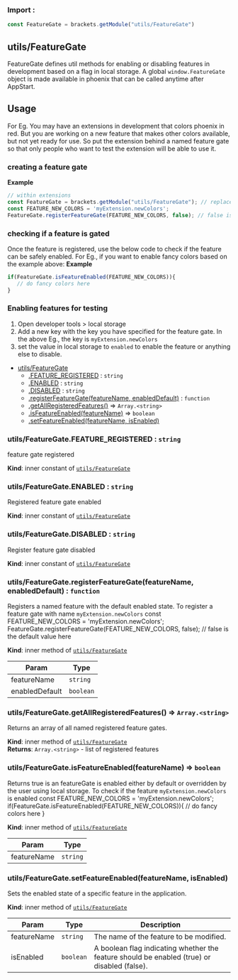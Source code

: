 ### Import :
```js
const FeatureGate = brackets.getModule("utils/FeatureGate")
```

<a name="module_utils/FeatureGate"></a>

## utils/FeatureGate
FeatureGate defines util methods for enabling or disabling features in development based on a flag in local storage.
A global `window.FeatureGate` object is made available in phoenix that can be called anytime after AppStart.

## Usage
For Eg. You may have an extensions in development that colors phoenix in red. But you are working on a new feature
that makes other colors available, but not yet ready for use. So put the extension behind a named feature gate
so that only people who want to test the extension will be able to use it.

### creating a feature gate

**Example**  
```js
// within extensions
const FeatureGate = brackets.getModule("utils/FeatureGate"); // replace with `require` for core modules.
const FEATURE_NEW_COLORS = 'myExtension.newColors';
FeatureGate.registerFeatureGate(FEATURE_NEW_COLORS, false); // false is the default value
```

### checking if a feature is gated
Once the feature is registered, use the below code to check if the feature can be safely enabled. For Eg., if
you want to enable fancy colors based on the example above:
**Example**  
```js
if(FeatureGate.isFeatureEnabled(FEATURE_NEW_COLORS)){
   // do fancy colors here
}
```
### Enabling features for testing
1. Open developer tools > local storage
2. Add a new key with the key you have specified for the feature gate.
   In the above Eg., the key is `myExtension.newColors`
3. set the value in local storage to `enabled` to enable the feature or anything else to disable.

* [utils/FeatureGate](#module_utils/FeatureGate)
    * [.FEATURE_REGISTERED](#module_utils/FeatureGate..FEATURE_REGISTERED) : <code>string</code>
    * [.ENABLED](#module_utils/FeatureGate..ENABLED) : <code>string</code>
    * [.DISABLED](#module_utils/FeatureGate..DISABLED) : <code>string</code>
    * [.registerFeatureGate(featureName, enabledDefault)](#module_utils/FeatureGate..registerFeatureGate) : <code>function</code>
    * [.getAllRegisteredFeatures()](#module_utils/FeatureGate..getAllRegisteredFeatures) ⇒ <code>Array.&lt;string&gt;</code>
    * [.isFeatureEnabled(featureName)](#module_utils/FeatureGate..isFeatureEnabled) ⇒ <code>boolean</code>
    * [.setFeatureEnabled(featureName, isEnabled)](#module_utils/FeatureGate..setFeatureEnabled)

<a name="module_utils/FeatureGate..FEATURE_REGISTERED"></a>

### utils/FeatureGate.FEATURE\_REGISTERED : <code>string</code>
feature gate registered

**Kind**: inner constant of [<code>utils/FeatureGate</code>](#module_utils/FeatureGate)  
<a name="module_utils/FeatureGate..ENABLED"></a>

### utils/FeatureGate.ENABLED : <code>string</code>
Registered feature gate enabled

**Kind**: inner constant of [<code>utils/FeatureGate</code>](#module_utils/FeatureGate)  
<a name="module_utils/FeatureGate..DISABLED"></a>

### utils/FeatureGate.DISABLED : <code>string</code>
Register feature gate disabled

**Kind**: inner constant of [<code>utils/FeatureGate</code>](#module_utils/FeatureGate)  
<a name="module_utils/FeatureGate..registerFeatureGate"></a>

### utils/FeatureGate.registerFeatureGate(featureName, enabledDefault) : <code>function</code>
Registers a named feature with the default enabled state.
To register a feature gate with name `myExtension.newColors`
const FEATURE_NEW_COLORS = 'myExtension.newColors';
FeatureGate.registerFeatureGate(FEATURE_NEW_COLORS, false); // false is the default value here

**Kind**: inner method of [<code>utils/FeatureGate</code>](#module_utils/FeatureGate)  

| Param | Type |
| --- | --- |
| featureName | <code>string</code> | 
| enabledDefault | <code>boolean</code> | 

<a name="module_utils/FeatureGate..getAllRegisteredFeatures"></a>

### utils/FeatureGate.getAllRegisteredFeatures() ⇒ <code>Array.&lt;string&gt;</code>
Returns an array of all named registered feature gates.

**Kind**: inner method of [<code>utils/FeatureGate</code>](#module_utils/FeatureGate)  
**Returns**: <code>Array.&lt;string&gt;</code> - list of registered features  
<a name="module_utils/FeatureGate..isFeatureEnabled"></a>

### utils/FeatureGate.isFeatureEnabled(featureName) ⇒ <code>boolean</code>
Returns true is an featureGate is enabled either by default or overridden by the user using local storage.
To check if the feature `myExtension.newColors` is enabled
const FEATURE_NEW_COLORS = 'myExtension.newColors';
if(FeatureGate.isFeatureEnabled(FEATURE_NEW_COLORS)){
   // do fancy colors here
}

**Kind**: inner method of [<code>utils/FeatureGate</code>](#module_utils/FeatureGate)  

| Param | Type |
| --- | --- |
| featureName | <code>string</code> | 

<a name="module_utils/FeatureGate..setFeatureEnabled"></a>

### utils/FeatureGate.setFeatureEnabled(featureName, isEnabled)
Sets the enabled state of a specific feature in the application.

**Kind**: inner method of [<code>utils/FeatureGate</code>](#module_utils/FeatureGate)  

| Param | Type | Description |
| --- | --- | --- |
| featureName | <code>string</code> | The name of the feature to be modified. |
| isEnabled | <code>boolean</code> | A boolean flag indicating whether the feature should be enabled (true) or disabled (false). |

